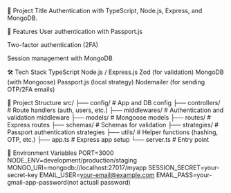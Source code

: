 📖 Project Title
  Authentication with TypeScript, Node.js, Express, and MongoDB.

🚀 Features
User authentication with Passport.js

Two-factor authentication (2FA)

Session management with MongoDB

🛠️ Tech Stack
  TypeScript
  Node.js / Express.js
  Zod (for validation)
  MongoDB (with Mongoose)
  Passport.js (local strategy)
  Nodemailer (for sending OTP/2FA emails)
  
📂 Project Structure
  src/
   ├── config/         # App and DB config
   ├── controllers/    # Route handlers (auth, users, etc.)
   ├── middlewares/    # Authentication and validation middleware
   ├── models/         # Mongoose models
   ├── routes/         # Express routes
   ├── schemas/        # Schemas for validation
   ├── strategies/     # Passport authentication strategies
   ├── utils/          # Helper functions (hashing, OTP, etc.)
   ├── app.ts          # Express app setup
   └── server.ts       # Entry point

🔧 Environment Variables
    PORT=3000
    NODE_ENV=development/production/staging
    MONGO_URI=mongodb://localhost:27017/myapp
    SESSION_SECRET=your-secret-key
    EMAIL_USER=your-email@example.com
    EMAIL_PASS=your-gmail-app-password(not actuall password)
